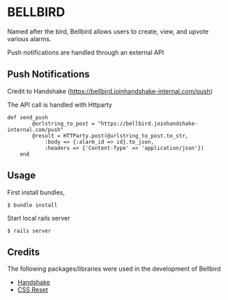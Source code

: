 # BELLBIRD

Named after the bird, Bellbird allows users to create, view, and upvote various alarms.

Push notifications are handled through an external API

## Push Notifications

Credit to Handshake
(https://bellbird.joinhandshake-internal.com/push)

The API call is handled with Httparty
```
def send_push
        @urlstring_to_post = "https://bellbird.joinhandshake-internal.com/push"
        @result = HTTParty.post(@urlstring_to_post.to_str,
            :body => {:alarm_id => id}.to_json,
            :headers => {'Content-Type' => 'application/json'})
    end
```

## Usage

First install bundles,
```
$ bundle install
```

Start local rails server
```
$ rails server
```

## Credits
The following packages/libraries were used in the development of Bellbird
* [Handshake](https://www.joinhandshake.com)
* [CSS Reset](https://meyerweb.com/eric/tools/css/reset/)
